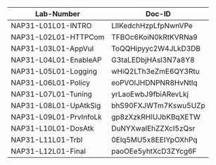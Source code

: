 Lab-Number            |Doc-ID
----------------------|--------------------
NAP31-L01L01-INTRO    |LlIKedchHzpLfpNwnVPe
NAP31-L02L01-HTTPCom  |TFBOc6KoiN0kRtKVRNa9
NAP31-L03L01-AppVul   |ToQQHipyyc2W4JLkD3DB
NAP31-L04L01-EnableAP |G3taLEDbjHAsl3N7a8Y8
NAP31-L05L01-Logging  |wHiQ2LTh3eZmE6QY3Rtu
NAP31-L06L01-Policy   |eoPVOlJHDNPNR8HvNtlq
NAP31-L07L01-Tuning   |yrLaoEwbJ9fbiARevLkj
NAP31-L08L01-UpAtkSig |bhS90FXJWTm7Kswu5UZp
NAP31-L09L01-PrvInfoLk|gp8zXzkRHIUJbKBqXETW
NAP31-L10L01-DosAtk   |DuNYXwaIEhZZXcI5zQsr
NAP31-L11L01-Trbl     |0Elq5MU5x8EEIYpOXhPq
NAP31-L12L01-Final    |paoOEe5yhtXcD3ZYcg6F
